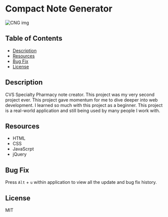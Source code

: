 # **Compact Note Generator**
![CNG img](https://i.gyazo.com/93f9a9fc24c77ba88d031513d0b3eb8a.png)

## Table of Contents
- [ Description ](#desc)
- [ Resources ](#resources)
- [ Bug Fix ](#bug_fix)
- [ License ](#license)

<a name="desc"></a>
## Description
CVS Specialty Pharmacy note creator. This project was my very second project ever. This project gave momentum for me to dive deeper into web development. I learned so much with this project as a beginner. This project is a real-world application and still being used by many people I work with.

<a name="resources"></a>
## Resources
- HTML
- CSS
- JavaScrpt
- jQuery

<a name="bug_fix"></a>
## Bug Fix
Press `Alt` + `u` within application to view all the update and bug fix history.

<a name="license"></a>
## License

MIT


